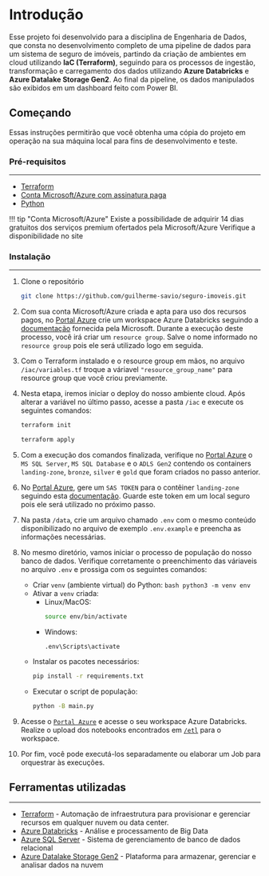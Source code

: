 # Introdução

Esse projeto foi desenvolvido para a disciplina de Engenharia de Dados, que consta no desenvolvimento completo de uma pipeline de dados para um sistema de seguro de imóveis, partindo da criação de ambientes em cloud utilizando **IaC (Terraform)**, seguindo para os processos de ingestão, transformação e carregamento dos dados utilizando **Azure Databricks** e **Azure Datalake Storage Gen2**. Ao final da pipeline, os dados manipulados são exibidos em um dashboard feito com Power BI.  

## Começando
Essas instruções permitirão que você obtenha uma cópia do projeto em operação na sua máquina local para fins de desenvolvimento e teste.

### Pré-requisitos
---
* [Terraform](https://developer.hashicorp.com/terraform/install)
* [Conta Microsoft/Azure com assinatura paga](https://azure.microsoft.com/pt-br/free/databricks)
* [Python](https://www.python.org/downloads/)

!!! tip "Conta Microsoft/Azure"
    Existe a possibilidade de adquirir 14 dias gratuitos dos serviços premium ofertados pela Microsoft/Azure
    Verifique a disponibilidade no site

### Instalação
---
1. Clone o repositório

    ``` bash
    git clone https://github.com/guilherme-savio/seguro-imoveis.git
    ```

2. Com sua conta Microsoft/Azure criada e apta para uso dos recursos pagos, no [Portal Azure](https://portal.azure.com/) crie um workspace Azure Databricks seguindo a [documentação](https://learn.microsoft.com/en-us/azure/databricks/getting-started/) fornecida pela Microsoft. Durante a execução deste processo, você irá criar um ```resource group```. Salve o nome informado no ```resource group``` pois ele será utilizado logo em seguida.

3. Com o Terraform instalado e o resource group em mãos, no arquivo ```/iac/variables.tf``` troque a váriavel ```"resource_group_name"``` para resource group que você criou previamente.

4. Nesta etapa, iremos iniciar o deploy do nosso ambiente cloud. Após alterar a variável no último passo, acesse a pasta ```/iac``` e execute os seguintes comandos:
    ```bash
    terraform init
    ```
   ```bash
   terraform apply
   ```
5. Com a execução dos comandos finalizada, verifique no [Portal Azure](https://portal.azure.com/) o ```MS SQL Server```, ```MS SQL Database``` e o ```ADLS Gen2``` contendo os containers ```landing-zone```, ```bronze```, ```silver``` e ```gold``` que foram criados no passo anterior. 

6. No [Portal Azure](https://portal.azure.com/), gere um ```SAS TOKEN``` para o contêiner ```landing-zone``` seguindo esta [documentação](https://learn.microsoft.com/en-us/azure/ai-services/translator/document-translation/how-to-guides/create-sas-tokens?tabs=Containers#create-sas-tokens-in-the-azure-portal). Guarde este token em um local seguro pois ele será utilizado no próximo passo. 

7. Na pasta ```/data```, crie um arquivo chamado ```.env``` com o mesmo conteúdo disponibilizado no arquivo de exemplo ```.env.example``` e preencha as informações necessárias.

8. No mesmo diretório, vamos iniciar o processo de população do nosso banco de dados. Verifique corretamente o preenchimento das váriaveis no arquivo ```.env``` e prossiga com os seguintes comandos:
    * Criar ```venv``` (ambiente virtual) do Python:
            ```bash
            python3 -m venv env
            ```
    * Ativar a ```venv``` criada:
        - Linux/MacOS:
            ```bash
            source env/bin/activate
            ```
        - Windows:
            ```pwsh
            .env\Scripts\activate
            ```
    * Instalar os pacotes necessários:
        ```bash
        pip install -r requirements.txt
        ```
    * Executar o script de população:
        ```bash
        python -B main.py
        ``` 
9. Acesse o <a href="https://portal.azure.com/">```Portal Azure```</a> e acesse o seu workspace Azure Databricks. Realize o upload dos notebooks encontrados em <a href="https://github.com/guilherme-savio/seguro-imoveis/tree/main/etl">```/etl```</a> para o workspace.
10. Por fim, você pode executá-los separadamente ou elaborar um Job para orquestrar às execuções.

## Ferramentas utilizadas
---
* [Terraform](https://www.terraform.io/) - Automação de infraestrutura para provisionar e gerenciar recursos em qualquer nuvem ou data center.
* [Azure Databricks](https://azure.microsoft.com/pt-br/products/databricks) - Análise e processamento de Big Data
* [Azure SQL Server](https://azure.microsoft.com/pt-br/products/azure-sql/database) - Sistema de gerenciamento de banco de dados relacional
* [Azure Datalake Storage Gen2](https://learn.microsoft.com/pt-br/azure/storage/blobs/data-lake-storage-introduction) - Plataforma para armazenar, gerenciar e analisar dados na nuvem


